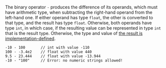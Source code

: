 The binary operator `-` produces the difference of its operands, which must have arithmetic type, when subtracting the right-hand 
operand from the left-hand one. If either operand has type `float`, the other is converted to that type, and the result has type 
`float`. Otherwise, both operands have type `int`, in which case, if the resulting value can be represented in type `int` that is 
the result type. Otherwise, the type and value of [the result is implementation-defined](../types/int.md).

```Hack
-10 - 100       // int with value -110
100 - -3.4e2    // float with value 440
9.5 - 23.444    // float with value -13.944
-10 - "100"     // Error: no numeric strings allowed!
```
